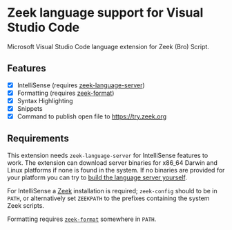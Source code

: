 # Zeek language support for Visual Studio Code

Microsoft Visual Studio Code language extension for Zeek (Bro) Script.

## Features

- [x] IntelliSense (requires
      [zeek-language-server](https://github.com/bbannier/zeek-language-server))
- [x] Formatting (requires [zeek-format](https://github.com/zeek/zeekscript))
- [x] Syntax Highlighting
- [x] Snippets
- [x] Command to publish open file to <https://try.zeek.org>

## Requirements

This extension needs `zeek-language-server` for IntelliSense features to work.
The extension can download server binaries for x86_64 Darwin and Linux
platforms if none is found in the system. If no binaries are provided for your
platform you can try to [build the language server
yourself](https://github.com/bbannier/zeek-language-server#building-from-source).

For IntelliSense a [Zeek](https://zeek.org) installation is required;
`zeek-config` should to be in `PATH`, or alternatively set `ZEEKPATH` to the
prefixes containing the system Zeek scripts.

Formatting requires [`zeek-format`](https://github.com/zeek/zeekscript)
somewhere in `PATH`.
